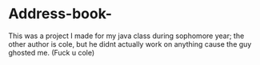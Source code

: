 # Address-book-

This was a project I made for my java class during sophomore year; the other author is cole, but he didnt actually work on anything cause the guy ghosted me. (Fuck u cole)
